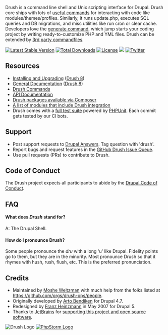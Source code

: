 Drush is a command line shell and Unix scripting interface for Drupal. Drush core ships with lots of [useful commands](commands/all.md) for interacting with code like modules/themes/profiles. Similarly, it runs update.php, executes SQL queries and DB migrations, and misc utilities like run cron or clear cache. Developers love the [generate command](commands/generate.md), which jump starts your coding project by writing ready-to-customize PHP and YML files. Drush can be extended by [3rd party commandfiles](https://www.drupal.org/project/project_module?f[2]=im_vid_3%3A4654).

[![Latest Stable Version](https://poser.pugx.org/drush/drush/v/stable.png)](https://packagist.org/packages/drush/drush) [![Total Downloads](https://poser.pugx.org/drush/drush/downloads.png)](https://packagist.org/packages/drush/drush) [![License](https://poser.pugx.org/drush/drush/license.png)](https://packagist.org/packages/drush/drush) <a href="https://circleci.com/gh/drush-ops/drush"><img src="https://circleci.com/gh/drush-ops/drush.svg?style=shield"></a> [![Twitter](https://img.shields.io/badge/Twitter-%40DrushCli-blue.svg)](https://twitter.com/intent/user?screen_name=DrushCli)

Resources
-----------
* [Installing and Upgrading](install.md) ([Drush 8](https://docs.drush.org/en/8.x/install/))
* [General Documentation](usage.md) ([Drush 8](https://docs.drush.org/en/8.x/install/))
* [Drush Commands](commands/all.md)
* [API Documentation](https://www.drush.org/latest/api)
* [Drush packages available via Composer](https://packagist.org/search/?type=drupal-drush)
* [A list of modules that include Drush integration](https://www.drupal.org/project/project_module?f[2]=im_vid_3%3A4654&solrsort=ds_project_latest_release+desc)
* Drush comes with a [full test suite](https://github.com/drush-ops/drush/blob/10.x/docs/contribute/unish.md) powered by [PHPUnit](https://github.com/sebastianbergmann/phpunit). Each commit gets tested by our CI bots.

Support
-----------
* Post support requests to [Drupal Answers](http://drupal.stackexchange.com/questions/tagged/drush). Tag question with 'drush'.
* Report bugs and request features in the [GitHub Drush Issue Queue](https://github.com/drush-ops/drush/issues).
* Use pull requests (PRs) to contribute to Drush.

Code of Conduct
---------------
The Drush project expects all participants to abide by the [Drupal Code of Conduct](https://www.drupal.org/dcoc).

FAQ
------

#### What does *Drush* stand for?
A: The Drupal Shell.

#### How do I pronounce Drush?
Some people pronounce the *dru* with a long 'u' like Dr*u*pal. Fidelity points
go to them, but they are in the minority. Most pronounce Drush so that it
rhymes with hush, rush, flush, etc. This is the preferred pronunciation.

Credits
-----------

* Maintained by [Moshe Weitzman](http://drupal.org/moshe) with much help from the folks listed at https://github.com/orgs/drush-ops/people.
* Originally developed by [Arto Bendiken](http://bendiken.net) for Drupal 4.7.
* Redesigned by [Franz Heinzmann](http://unbiskant.org) in May 2007 for Drupal 5.
* Thanks to [JetBrains](https://www.jetbrains.com) for [supporting this project and open source software](https://www.jetbrains.com/buy/opensource/).

![Drush Logo](drush_logo-black.png)
[![PhpStorm Logo](misc/icon_PhpStorm.png)](https://www.jetbrains.com/phpstorm/)
